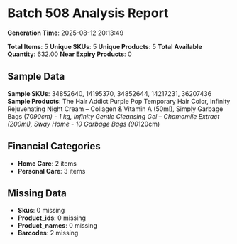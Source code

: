 # Batch 508 Analysis Report

**Generation Time**: 2025-08-12 20:13:49

**Total Items**: 5
**Unique SKUs**: 5
**Unique Products**: 5
**Total Available Quantity**: 632.00
**Near Expiry Products**: 0

## Sample Data
**Sample SKUs**: 34852640, 14195370, 34852644, 14217231, 36207436
**Sample Products**: The Hair Addict Purple Pop Temporary Hair Color, Infinity Rejuvenating Night Cream – Collagen & Vitamin A (50ml), Simply Garbage Bags (70*90cm) - 1 kg, Infinity Gentle Cleansing Gel – Chamomile Extract (200ml), Sway Home - 10 Garbage Bags (90*120cm)

## Financial Categories
- **Home Care**: 2 items
- **Personal Care**: 3 items

## Missing Data
- **Skus**: 0 missing
- **Product_ids**: 0 missing
- **Product_names**: 0 missing
- **Barcodes**: 2 missing
